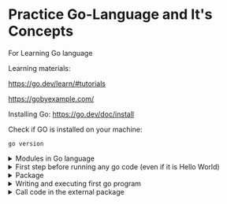# Practice Go-Language and It's Concepts
For Learning Go language

Learning materials:

https://go.dev/learn/#tutorials

https://gobyexample.com/

Installing Go:
https://go.dev/doc/install

Check if GO is installed on your machine:
```
go version
```
<details>
<summary>Modules in Go language</summary>
Go code is grouped into packages, and packages are grouped into modules. Your module specifies dependencies needed to run your code, including the Go version and the set of other modules it requires.
In a module, you collect one or more related packages for a discrete and useful set of functions. For example, you might create a module with packages that have functions for doing financial analysis so that others writing financial applications can use your work. For more about developing modules, see [Developing and publishing modules.](https://go.dev/doc/modules/developing)https://go.dev/doc/modules/developing)
</details>



<details>
<summary>First step before running any go code (even if it is Hello World)</summary>
1. Target code must belong to a module.
  To create a module you need to run the mod init command
  
  example:
    
  ```
  go mod init module_path
  ```
  _**module_path:**_

  If you publish a module, this must be a path from which your module can be downloaded by Go tools. That would be your code's repository.
</details>

<details>
<summary>Package</summary>
A package is a way to group functions, and it's made up of all the files in the same directory. for example: fmt is a package, which contains functions for formatting text, including printing to the console. This package is one of the standard library packages you got when you installed Go.

Example:

```
package main // declaration of a package

import "fmt" // Importing an external package

func main() {
    fmt.Println("Hello, World!")
}
```
</details>

<details>
<summary>Writing and executing first go program</summary>
Create a file hello.go file and paste below example code into hello.go file.

Example:

```
package main // declaration of a package

import "fmt" // Importing an external package

func main() {
    fmt.Println("Hello, World!")
}
```

In this code, you:

- _Declare a main package (a package is a way to group functions, and it's made up of all the files in the same directory)._
- _Import the popular fmt package, which contains functions for formatting text, including printing to the console. This package is one of the standard library packages you got when you installed Go._
- _Implement a main function to print a message to the console. A main function executes by default when you run the main package._
- 

**Run your code and see the greeting message:**
```
go run .
```
or
```
go run hello.go
```

**Output:**
```
Hello, World!
```
</details>

<details>

<summary>Call code in the external package</summary>
To create a package, we just need to declare the package name as the first statement of the file.

```
package main // declaration of a package
```
</details>
